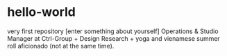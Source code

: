 # hello-world
very first repository
[enter something about yourself] Operations & Studio Manager at Ctrl-Group + Design Research + yoga and vienamese summer roll aficionado (not at the same time).
